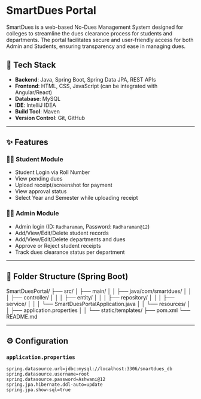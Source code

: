 # SmartDues Portal

SmartDues is a web-based No-Dues Management System designed for colleges to streamline the dues clearance process for students and departments. The portal facilitates secure and user-friendly access for both Admin and Students, ensuring transparency and ease in managing dues.

## 🔧 Tech Stack

- **Backend**: Java, Spring Boot, Spring Data JPA, REST APIs  
- **Frontend**: HTML, CSS, JavaScript (can be integrated with Angular/React)
- **Database**: MySQL  
- **IDE**: IntelliJ IDEA  
- **Build Tool**: Maven  
- **Version Control**: Git, GitHub  

---

## ✨ Features

### 👨‍🎓 Student Module
- Student Login via Roll Number
- View pending dues
- Upload receipt/screenshot for payment
- View approval status
- Select Year and Semester while uploading receipt

### 👨‍💼 Admin Module
- Admin login (ID: `Radharaman`, Password: `Radharaman@12`)
- Add/View/Edit/Delete student records
- Add/View/Edit/Delete departments and dues
- Approve or Reject student receipts
- Track dues clearance status per department

---

## 📁 Folder Structure (Spring Boot)
SmartDuesPortal/
├── src/
│ ├── main/
│ │ ├── java/com/smartdues/
│ │ │ ├── controller/
│ │ │ ├── entity/
│ │ │ ├── repository/
│ │ │ ├── service/
│ │ │ └── SmartDuesPortalApplication.java
│ │ └── resources/
│ │ ├── application.properties
│ │ └── static/templates/
├── pom.xml
└── README.md


---

## ⚙️ Configuration

### `application.properties`
```properties
spring.datasource.url=jdbc:mysql://localhost:3306/smartdues_db
spring.datasource.username=root
spring.datasource.password=Ashwani@12
spring.jpa.hibernate.ddl-auto=update
spring.jpa.show-sql=true

